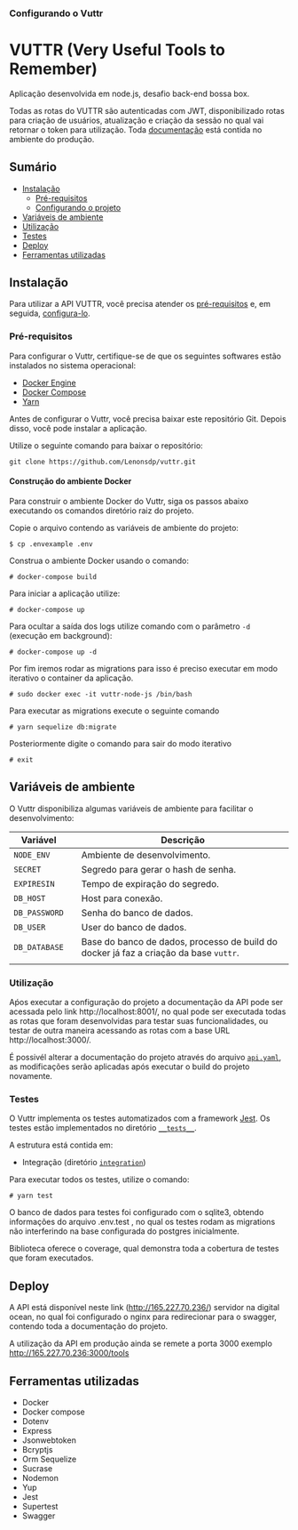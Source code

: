 
### Configurando o Vuttr
# VUTTR (Very Useful Tools to Remember)

Aplicação desenvolvida em node.js, desafio back-end bossa box.

Todas as rotas do VUTTR são autenticadas com JWT, disponibilizado rotas para criação de usuários, atualização e criação da sessão no qual vai retornar o token para utilização.
Toda [documentação](http://165.227.70.236/) está contida no ambiente do produção.
## Sumário

* [Instalação](#instalação)
  * [Pré-requisitos](#pré-requisitos)
  * [Configurando o projeto](#configurando-o-vuttr)
* [Variáveis de ambiente](#variáveis-de-ambiente)
* [Utilização](#Utilização)
* [Testes](#testes)
* [Deploy](#deploy)
* [Ferramentas utilizadas](#ferramentas-utilizadas)

## Instalação

Para utilizar a API VUTTR, você precisa atender os [pré-requisitos](#pré-requisitos) e, em seguida, [configura-lo](#configurando-o-vuttr).

### Pré-requisitos

Para configurar o Vuttr, certifique-se de que os seguintes softwares estão instalados no sistema operacional:

* [Docker Engine](https://docs.docker.com/engine/install/)
* [Docker Compose](https://docs.docker.com/compose/install/)
* [Yarn](https://classic.yarnpkg.com/en/docs/install/#debian-stable)

Antes de configurar o Vuttr, você precisa baixar este repositório Git. Depois disso, você pode instalar a aplicação.

Utilize o seguinte comando para baixar o repositório:

```
git clone https://github.com/Lenonsdp/vuttr.git
```

#### Construção do ambiente Docker

Para construir o ambiente Docker do Vuttr, siga os passos abaixo executando os comandos diretório raiz do projeto.

Copie o arquivo contendo as variáveis de ambiente do projeto:

```
$ cp .envexample .env
```


Construa o ambiente Docker usando o comando:

```
# docker-compose build
```

Para iniciar a aplicação utilize:

```
# docker-compose up
```

Para ocultar a saída dos logs utilize comando com o parâmetro `-d` (execução em background):

```
# docker-compose up -d
```

Por fim iremos rodar as migrations para isso é preciso executar em modo iterativo o container da aplicação.

```
# sudo docker exec -it vuttr-node-js /bin/bash
```

Para executar as migrations execute o seguinte comando
```
# yarn sequelize db:migrate
```

Posteriormente digite o comando para sair do modo iterativo
```
# exit
```
## Variáveis de ambiente

O Vuttr disponibiliza algumas variáveis de ambiente para facilitar o desenvolvimento:

| Variável                   || Descrição                                                                                                                |
|----------------------------|:------------------------:|--------------------------------------------------------------------------------------------------------------------------|
| `NODE_ENV`        || Ambiente de desenvolvimento. |
| `SECRET` || Segredo para gerar o hash de senha.  |
| `EXPIRESIN`         || Tempo de expiração do segredo.                                                        |
| `DB_HOST`       || Host para conexão.                                     |
| `DB_PASSWORD`               || Senha do banco de dados.                                                 |
| `DB_USER`          || User do banco de dados.                                                          |
| `DB_DATABASE`             || Base do banco de dados, processo de build do docker já faz a criação da base `vuttr`.                                                                     |
||
### Utilização

Aṕos executar a configuração do projeto a documentação da API pode ser acessada pelo link http://localhost:8001/,
no qual pode ser executada todas as rotas que foram desenvolvidas para testar suas funcionalidades, ou testar de outra maneira acessando as rotas com a base URL http://localhost:3000/.

É possivél alterar a documentação do projeto através do arquivo [`api.yaml`](swagger/api.yaml), as modificações serão aplicadas após executar o build do projeto novamente.

### Testes

O Vuttr implementa os testes automatizados com a framework [Jest](https://jestjs.io/). Os testes estão implementados no diretório [`__tests__`](__tests__).

A estrutura está contida em:

- Integração (diretório [`integration`](__tests__/Integration))

Para executar todos os testes, utilize o comando:

```
# yarn test
```

O banco de dados para testes foi configurado com o sqlite3, obtendo informações do arquivo .env.test , no qual os testes rodam as migrations não interferindo na base configurada do postgres inicialmente.

Biblioteca oferece o coverage, qual demonstra toda a cobertura de testes que foram executados.

## Deploy

A API está disponível neste link (http://165.227.70.236/) servidor na digital ocean, no qual foi configurado o nginx para redirecionar para o swagger, contendo toda a documentação do projeto.

A utilização da API em produção ainda se remete a porta 3000 exemplo http://165.227.70.236:3000/tools


## Ferramentas utilizadas
- Docker
- Docker compose
- Dotenv
- Express
- Jsonwebtoken
- Bcryptjs
- Orm Sequelize
- Sucrase
- Nodemon
- Yup
- Jest
- Supertest
- Swagger